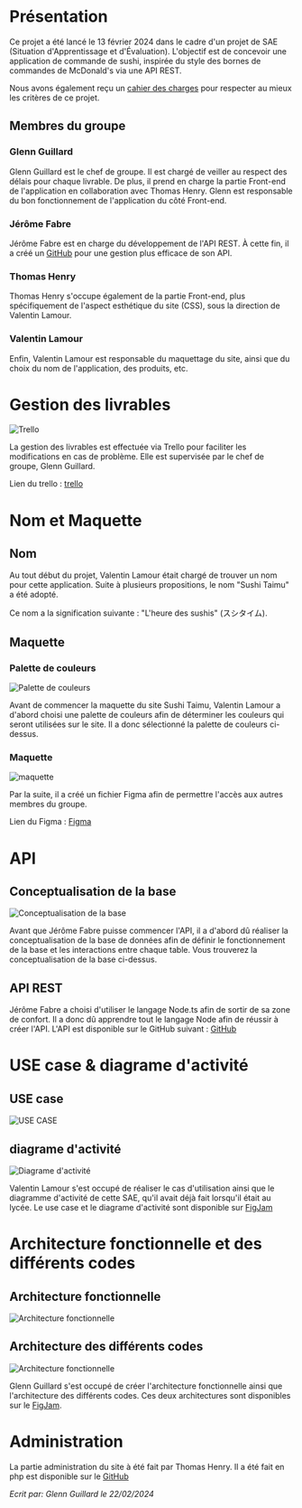 # Présentation

Ce projet a été lancé le 13 février 2024 dans le cadre d'un projet de SAE (Situation d'Apprentissage et d'Évaluation). L'objectif est de concevoir une application de commande de sushi, inspirée du style des bornes de commandes de McDonald's via une API REST.

Nous avons également reçu un [cahier des charges](documentation/CDC.pdf) pour respecter au mieux les critères de ce projet.

## Membres du groupe

### Glenn Guillard

Glenn Guillard est le chef de groupe. Il est chargé de veiller au respect des délais pour chaque livrable. De plus, il prend en charge la partie Front-end de l'application en collaboration avec Thomas Henry. Glenn est responsable du bon fonctionnement de l'application du côté Front-end.

### Jérôme Fabre

Jérôme Fabre est en charge du développement de l'API REST. À cette fin, il a créé un [GitHub](https://github.com/JeromeFabre77/Shushi-Taimu_REST-API_NodeJS) pour une gestion plus efficace de son API.

### Thomas Henry

Thomas Henry s'occupe également de la partie Front-end, plus spécifiquement de l'aspect esthétique du site (CSS), sous la direction de Valentin Lamour.

### Valentin Lamour

Enfin, Valentin Lamour est responsable du maquettage du site, ainsi que du choix du nom de l'application, des produits, etc.

# Gestion des livrables

![Trello](documentation/Trello.png)

La gestion des livrables est effectuée via Trello pour faciliter les modifications en cas de problème. Elle est supervisée par le chef de groupe, Glenn Guillard.

Lien du trello : [trello](https://trello.com/b/rNJzcP8y/sushi)

# Nom et Maquette

## Nom

Au tout début du projet, Valentin Lamour était chargé de trouver un nom pour cette application. Suite à plusieurs propositions, le nom "Sushi Taimu" a été adopté.

Ce nom a la signification suivante : "L'heure des sushis" (スシタイム).

## Maquette

### Palette de couleurs

![Palette de couleurs](documentation/paletteCouleur.png)

Avant de commencer la maquette du site Sushi Taimu, Valentin Lamour a d'abord choisi une palette de couleurs afin de déterminer les couleurs qui seront utilisées sur le site. Il a donc sélectionné la palette de couleurs ci-dessus.

### Maquette

![maquette](documentation/maquette.png)

Par la suite, il a créé un fichier Figma afin de permettre l'accès aux autres membres du groupe.

Lien du Figma : [Figma](https://www.figma.com/file/gKZc007oUOffFvB1XhPsUc/Sushi-Taimu?type=design&node-id=0%3A1&mode=design&t=ze8ulIGCl7sPpjEc-1)

# API

## Conceptualisation de la base

![Conceptualisation de la base](documentation/Conceptualisation_base.png)

Avant que Jérôme Fabre puisse commencer l'API, il a d'abord dû réaliser la conceptualisation de la base de données afin de définir le fonctionnement de la base et les interactions entre chaque table. Vous trouverez la conceptualisation de la base ci-dessus.

## API REST

Jérôme Fabre a choisi d'utiliser le langage Node.ts afin de sortir de sa zone de confort. Il a donc dû apprendre tout le langage Node afin de réussir à créer l'API.
L'API est disponible sur le GitHub suivant : [GitHub](https://github.com/JeromeFabre77/Shushi-Taimu_REST-API_NodeJS)

# USE case & diagrame d'activité

## USE case

![USE CASE](documentation/Use%20case.png)

## diagrame d'activité

![Diagrame d'activité](documentation/Diagrame%20d'activité.png)

Valentin Lamour s'est occupé de réaliser le cas d'utilisation ainsi que le diagramme d'activité de cette SAE, qu'il avait déjà fait lorsqu'il était au lycée.
Le use case et le diagrame d'activité sont disponible sur [FigJam](https://www.figma.com/file/jdlV5JjdfUuJKkB8ys68Qw/Diagramme?type=whiteboard&node-id=0-1&t=mMWREuG7R7GUgmKT-0)

# Architecture fonctionnelle et des différents codes

## Architecture fonctionnelle

![Architecture fonctionnelle](documentation/Architecture%20fonctionnelle.png)

## Architecture des différents codes

![Architecture fonctionnelle](documentation/Architecture%20des%20différents%20codes.png)

Glenn Guillard s'est occupé de créer l'architecture fonctionnelle ainsi que l'architecture des différents codes.
Ces deux architectures sont disponibles sur le [FigJam](https://www.figma.com/file/GwrtXbRim8uxyCA61L570m/Architecture?type=whiteboard&node-id=0%3A1&t=MEeJ7FTShM4SAOQU-1).

# Administration

La partie administration du site à été fait par Thomas Henry. Il a été fait en php est disponible sur le [GitHub](https://github.com/S4m0htTT/Sushi-Taimu-Admin)

_Ecrit par: Glenn Guillard le 22/02/2024_
